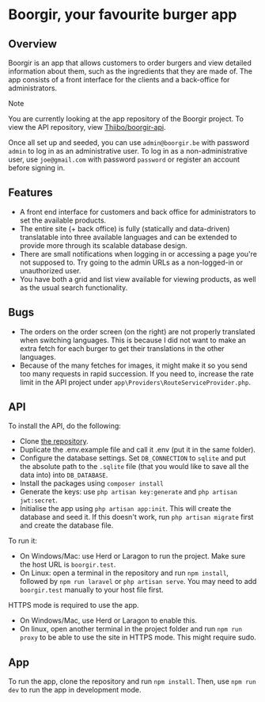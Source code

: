 # Boorgir, your favourite burger app
## Overview
Boorgir is an app that allows customers to order burgers and view detailed information about them, such as the ingredients that they are made of.
The app consists of a front interface for the clients and a back-office for administrators.

> [!NOTE]
> You are currently looking at the app repository of the Boorgir project. To view the API repository, view [Thiibo/boorgir-api](https://github.com/Thiibo/boorgir-api).

Once all set up and seeded, you can use `admin@boorgir.be` with password `admin` to log in as an administrative user. To log in as a non-administrative user, use `joe@gmail.com` with password `password` or register an account before signing in.

## Features
- A front end interface for customers and back office for administrators to set the available products.
- The entire site (+ back office) is fully (statically and data-driven) translatable into three available languages and can be extended to provide more through its scalable database design.
- There are small notifications when logging in or accessing a page you're not supposed to. Try going to the admin URLs as a non-logged-in or unauthorized user.
- You have both a grid and list view available for viewing products, as well as the usual search functionality.

## Bugs
- The orders on the order screen (on the right) are not properly translated when switching languages. This is because I did not want to make an extra fetch for each burger to get their translations in the other languages.
- Because of the many fetches for images, it might make it so you send too many requests in rapid succession. If you need to, increase the rate limit in the API project under `app\Providers\RouteServiceProvider.php`.

## API
To install the API, do the following:
- Clone [the repository](https://github.com/Thiibo/boorgir-api).
- Duplicate the .env.example file and call it .env (put it in the same folder).
- Configure the database settings. Set `DB_CONNECTION` to `sqlite` and put the absolute path to the `.sqlite` file (that you would like to save all the data into) into `DB_DATABASE`.
- Install the packages using `composer install` 
- Generate the keys: use `php artisan key:generate` and `php artisan jwt:secret`.
- Initialise the app using `php artisan app:init`. This will create the database and seed it. If this doesn't work, run `php artisan migrate` first and create the database file.

To run it:
- On Windows/Mac: use Herd or Laragon to run the project. Make sure the host URL is `boorgir.test`.
- On Linux: open a terminal in the repository and run `npm install`, followed by `npm run laravel` or `php artisan serve`. You may need to add `boorgir.test` manually to your host file first.

HTTPS mode is required to use the app.
- On Windows/Mac, use Herd or Laragon to enable this.
- On linux, open another terminal in the project folder and run `npm run proxy` to be able to use the site in HTTPS mode. This might require sudo.

## App
To run the app, clone the repository and run `npm install`.
Then, use `npm run dev` to run the app in development mode.
